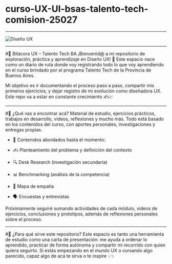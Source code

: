 # curso-UX-UI-bsas-talento-tech-comision-25027
***************************
![Diseño UX](https://github.com/user-attachments/assets/aaa15ef8-70e6-470d-a53a-2a334c26064d)
***************************
#🎨 Bitácora UX – Talento Tech BA
¡Bienvenid@ a mi repositorio de exploración, práctica y aprendizaje en Diseño UX! 🌟
Este espacio nace como un diario de ruta donde voy registrando todo lo que voy aprendiendo en el curso brindado por el programa Talento Tech de la Provincia de Buenos Aires.

Mi objetivo es ir documentando el proceso paso a paso, compartir mis primeros ejercicios, y dejar registro de mi evolución como diseñadora UX. Este repo va a estar en constante crecimiento ✍️📈
*******************************
#💼 ¿Qué vas a encontrar acá?
Material de estudio, ejercicios prácticos, trabajos en desarrollo, videos, reflexiones y mucho más. Todo está basado en los contenidos del curso, con aportes personales, investigaciones y entregas propias.

* 📌 Contenidos abordados hasta el momento:

* ✍️ Planteamiento del problema y definición del contexto

* 🔍 Desk Research (investigación secundaria)

* 📊 Benchmarking (análisis de la competencia)

* 🧠 Mapa de empatía

* 🗣️ Encuestas y entrevistas

Próximamente seguiré sumando actividades de cada módulo, videos de ejercicios, conclusiones y prototipos, además de reflexiones personales sobre el proceso.
************************************
#🎯 ¿Para qué sirve este repositorio?
Este espacio es tanto una herramienta de estudio como una carta de presentación:
me ayuda a ordenar lo aprendido, practicar de forma autónoma y compartir mi recorrido con quien quiera seguirlo. Si estás empezando en el mundo UX o cursando algo parecido, capaz algo de acá te sirva o te inspire 💡✨

